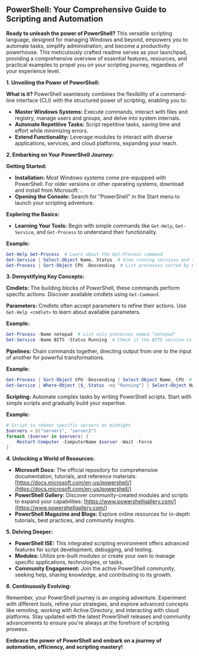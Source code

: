 ## PowerShell: Your Comprehensive Guide to Scripting and Automation

**Ready to unleash the power of PowerShell?** This versatile scripting language, designed for managing Windows and beyond, empowers you to automate tasks, simplify administration, and become a productivity powerhouse. This meticulously crafted readme serves as your launchpad, providing a comprehensive overview of essential features, resources, and practical examples to propel you on your scripting journey, regardless of your experience level.

**1. Unveiling the Power of PowerShell:**

**What is it?** PowerShell seamlessly combines the flexibility of a command-line interface (CLI) with the structured power of scripting, enabling you to:

- **Master Windows Systems:** Execute commands, interact with files and registry, manage users and groups, and delve into system internals.
- **Automate Repetitive Tasks:** Script repetitive tasks, saving time and effort while minimizing errors.
- **Extend Functionality:** Leverage modules to interact with diverse applications, services, and cloud platforms, expanding your reach.

**2. Embarking on Your PowerShell Journey:**

**Getting Started:**

- **Installation:** Most Windows systems come pre-equipped with PowerShell. For older versions or other operating systems, download and install from Microsoft: <invalid URL removed>.
- **Opening the Console:** Search for "PowerShell" in the Start menu to launch your scripting adventure.

**Exploring the Basics:**

- **Learning Your Tools:** Begin with simple commands like `Get-Help`, `Get-Service`, and `Get-Process` to understand their functionality.

**Example:**

```powershell
Get-Help Get-Process  # Learn about the Get-Process command
Get-Service | Select-Object Name, Status  # View running services and their status
Get-Process | Sort-Object CPU -Descending  # List processes sorted by CPU usage
```

**3. Demystifying Key Concepts:**

**Cmdlets:** The building blocks of PowerShell, these commands perform specific actions. Discover available cmdlets using `Get-Command`.

**Parameters:** Cmdlets often accept parameters to refine their actions. Use `Get-Help <cmdlet>` to learn about available parameters.

**Example:**

```powershell
Get-Process -Name notepad  # List only processes named "notepad"
Get-Service -Name BITS -Status Running  # Check if the BITS service is running
```

**Pipelines:** Chain commands together, directing output from one to the input of another for powerful transformations.

**Example:**

```powershell
Get-Process | Sort-Object CPU -Descending | Select-Object Name, CPU  # Show processes sorted by CPU usage
Get-Service | Where-Object {$_.Status -eq "Running"} | Select-Object Name  # List running services
```

**Scripting:** Automate complex tasks by writing PowerShell scripts. Start with simple scripts and gradually build your expertise.

**Example:**

```powershell
# Script to reboot specific servers at midnight
$servers = @("server1", "server2")
foreach ($server in $servers) {
    Restart-Computer -ComputerName $server -Wait -Force
}
```

**4. Unlocking a World of Resources:**

- **Microsoft Docs:** The official repository for comprehensive documentation, tutorials, and reference materials: [https://docs.microsoft.com/en-us/powershell/](https://docs.microsoft.com/en-us/powershell/)
- **PowerShell Gallery:** Discover community-created modules and scripts to expand your capabilities: [https://www.powershellgallery.com/](https://www.powershellgallery.com/)
- **PowerShell Magazine and Blogs:** Explore online resources for in-depth tutorials, best practices, and community insights.

**5. Delving Deeper:**

- **PowerShell ISE:** This integrated scripting environment offers advanced features for script development, debugging, and testing.
- **Modules:** Utilize pre-built modules or create your own to manage specific applications, technologies, or tasks.
- **Community Engagement:** Join the active PowerShell community, seeking help, sharing knowledge, and contributing to its growth.

**6. Continuously Evolving:**

Remember, your PowerShell journey is an ongoing adventure. Experiment with different tools, refine your strategies, and explore advanced concepts like remoting, working with Active Directory, and interacting with cloud platforms. Stay updated with the latest PowerShell releases and community advancements to ensure you're always at the forefront of scripting prowess.

**Embrace the power of PowerShell and embark on a journey of automation, efficiency, and scripting mastery!**
